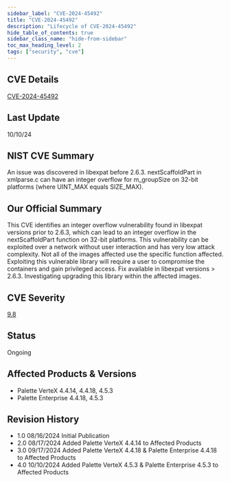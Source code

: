 ```yaml
---
sidebar_label: "CVE-2024-45492"
title: "CVE-2024-45492"
description: "Lifecycle of CVE-2024-45492"
hide_table_of_contents: true
sidebar_class_name: "hide-from-sidebar"
toc_max_heading_level: 2
tags: ["security", "cve"]
---
```


## CVE Details

[CVE-2024-45492](https://nvd.nist.gov/vuln/detail/CVE-2024-45492)

## Last Update

10/10/24

## NIST CVE Summary

An issue was discovered in libexpat before 2.6.3. nextScaffoldPart in xmlparse.c can have an integer overflow for
m_groupSize on 32-bit platforms (where UINT_MAX equals SIZE_MAX).

## Our Official Summary

This CVE identifies an integer overflow vulnerability found in libexpat versions prior to 2.6.3, which can lead to an
integer overflow in the nextScaffoldPart function on 32-bit platforms. This vulnerability can be exploited over a
network without user interaction and has very low attack complexity. Not all of the images affected use the specific
function affected. Exploiting this vulnerable library will require a user to compromise the containers and gain
privileged access. Fix available in libexpat versions > 2.6.3. Investigating upgrading this library within the affected
images.

## CVE Severity

[9.8](https://nvd.nist.gov/vuln/detail/CVE-2024-45492)

## Status

Ongoing

## Affected Products & Versions

- Palette VerteX 4.4.14, 4.4.18, 4.5.3
- Palette Enterprise 4.4.18, 4.5.3

## Revision History

- 1.0 08/16/2024 Initial Publication
- 2.0 08/17/2024 Added Palette VerteX 4.4.14 to Affected Products
- 3.0 09/17/2024 Added Palette VerteX 4.4.18 & Palette Enterprise 4.4.18 to Affected Products
- 4.0 10/10/2024 Added Palette VerteX 4.5.3 & Palette Enterprise 4.5.3 to Affected Products
